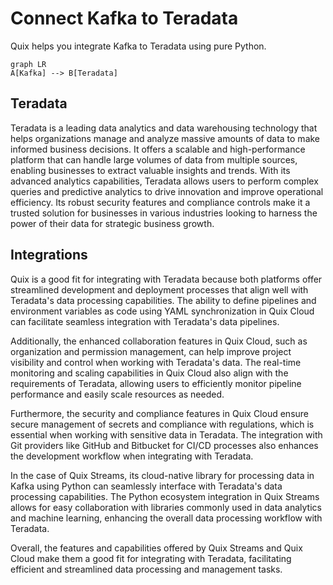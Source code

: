 # Connect Kafka to Teradata

Quix helps you integrate Kafka to Teradata using pure Python.

```mermaid
graph LR
A[Kafka] --> B[Teradata]
```

## Teradata

Teradata is a leading data analytics and data warehousing technology that helps organizations manage and analyze massive amounts of data to make informed business decisions. It offers a scalable and high-performance platform that can handle large volumes of data from multiple sources, enabling businesses to extract valuable insights and trends. With its advanced analytics capabilities, Teradata allows users to perform complex queries and predictive analytics to drive innovation and improve operational efficiency. Its robust security features and compliance controls make it a trusted solution for businesses in various industries looking to harness the power of their data for strategic business growth.

## Integrations

Quix is a good fit for integrating with Teradata because both platforms offer streamlined development and deployment processes that align well with Teradata's data processing capabilities. The ability to define pipelines and environment variables as code using YAML synchronization in Quix Cloud can facilitate seamless integration with Teradata's data pipelines.

Additionally, the enhanced collaboration features in Quix Cloud, such as organization and permission management, can help improve project visibility and control when working with Teradata's data. The real-time monitoring and scaling capabilities in Quix Cloud also align with the requirements of Teradata, allowing users to efficiently monitor pipeline performance and easily scale resources as needed.

Furthermore, the security and compliance features in Quix Cloud ensure secure management of secrets and compliance with regulations, which is essential when working with sensitive data in Teradata. The integration with Git providers like GitHub and Bitbucket for CI/CD processes also enhances the development workflow when integrating with Teradata.

In the case of Quix Streams, its cloud-native library for processing data in Kafka using Python can seamlessly interface with Teradata's data processing capabilities. The Python ecosystem integration in Quix Streams allows for easy collaboration with libraries commonly used in data analytics and machine learning, enhancing the overall data processing workflow with Teradata.

Overall, the features and capabilities offered by Quix Streams and Quix Cloud make them a good fit for integrating with Teradata, facilitating efficient and streamlined data processing and management tasks.

